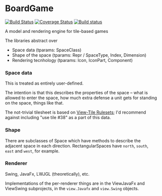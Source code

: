 # BoardGame
[![Build Status](https://travis-ci.org/rayrobdod/boardGame.svg?branch=master)](https://travis-ci.org/rayrobdod/boardGame)
[![Coverage Status](https://coveralls.io/repos/rayrobdod/boardGame/badge.svg?branch=master&service=github)](https://coveralls.io/github/rayrobdod/boardGame?branch=master)
[![Build status](https://ci.appveyor.com/api/projects/status/vtv458lxe8cd54rv/branch/master?svg=true)](https://ci.appveyor.com/project/rayrobdod/boardgame/branch/master)

A model and rendering engine for tile-based games

The libraries abstract over

* Space data (tparams: SpaceClass)
* Shape of the space (tparams: Repr / SpaceType, Index, Dimension)
* Rendering tecnhology (tparams: Icon, IconPart, Component)

### Space data

This is treated as entirely user-defined.

The intention is that this describes the properties of the space – what is
allowed to enter the space, how much extra defense a unit gets for standing on
the space, things like that.

The not-trivial tilesheet is based on
[View-Tile Rulesets](http://www.squidi.net/three/entry.php?id=166);
I'd recommend against including "use tile \#38" as a part of this data.

### Shape

There are subclasses of Space which have methods to describe the adjacent space
in each direction. RectangularSpaces have `north`, `south`, `east` and `west`,
for example.

### Renderer

Swing, JavaFx, LWJGL (theoretically), etc.

Implementations of the per-renderer things are in the ViewJavaFx and ViewSwing
subprojects, in the `view.Javafx` and `view.Swing` objects.


